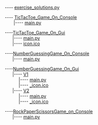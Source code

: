 ---- [exercise_solutions.py](https://github.com/R4mp4g3-0/simple_exercises/blob/main/Python/exercise_solutions.py)<br>

---- [TicTacToe_Game_On_Console](https://github.com/R4mp4g3-0/simple_exercises/tree/main/Python/TicTacToe_Game_On_Console)<br>
  &nbsp;&nbsp;&nbsp;&nbsp;&nbsp;&nbsp;
  |---- [main.py](https://github.com/R4mp4g3-0/simple_exercises/blob/main/Python/TicTacToe_Game_On_Console/main.py)<br>
  
----[TicTacToe_Game_On_Gui](https://github.com/R4mp4g3-0/simple_exercises/blob/main/Python/TicTacToe_Game_On_Gui)<br>
  &nbsp;&nbsp;&nbsp;&nbsp;&nbsp;
  |---- [main.py](https://github.com/R4mp4g3-0/simple_exercises/blob/main/Python/TicTacToe_Game_On_Gui/main.py)<br>
  &nbsp;&nbsp;&nbsp;&nbsp;&nbsp;
  |---- [icon.ico](https://github.com/R4mp4g3-0/simple_exercises/blob/main/Python/TicTacToe_Game_On_Gui/icon.ico)<br>

----[NumberGuessingGame_On_Console](https://github.com/R4mp4g3-0/simple_exercises/tree/main/Python/NumberGuessingGame_On_Console)<br>
  &nbsp;&nbsp;&nbsp;&nbsp;&nbsp;
  |---- [main.py](https://github.com/R4mp4g3-0/simple_exercises/blob/main/Python/NumberGuessingGame_On_Console/main.py)<br>


----[NumberGuessingGame_On_Gui](https://github.com/R4mp4g3-0/simple_exercises/tree/main/Python/NumberGuessingGame_On_Gui)<br>
  &nbsp;&nbsp;&nbsp;&nbsp;&nbsp;
  |---- [V1](https://github.com/R4mp4g3-0/simple_exercises/tree/main/Python/NumberGuessingGame_On_Gui/V1)<br>
  &nbsp;&nbsp;&nbsp;&nbsp;&nbsp;&nbsp;&nbsp;&nbsp;&nbsp;&nbsp;
  |---- [main.py](https://github.com/R4mp4g3-0/simple_exercises/blob/main/Python/NumberGuessingGame_On_Gui/V1/main.py)<br>
  &nbsp;&nbsp;&nbsp;&nbsp;&nbsp;&nbsp;&nbsp;&nbsp;&nbsp;&nbsp;
  |---- [_icon.ico](https://github.com/R4mp4g3-0/simple_exercises/blob/main/Python/NumberGuessingGame_On_Gui/V1/_icon.ico)<br>
   &nbsp;&nbsp;&nbsp;&nbsp;&nbsp;
  |---- [V2](https://github.com/R4mp4g3-0/simple_exercises/tree/main/Python/NumberGuessingGame_On_Gui/V2)<br>
  &nbsp;&nbsp;&nbsp;&nbsp;&nbsp;&nbsp;&nbsp;&nbsp;&nbsp;&nbsp;
  |---- [main.py](https://github.com/R4mp4g3-0/simple_exercises/blob/main/Python/NumberGuessingGame_On_Gui/V2/main.py)<br>
  &nbsp;&nbsp;&nbsp;&nbsp;&nbsp;&nbsp;&nbsp;&nbsp;&nbsp;&nbsp;
  |---- [_icon.ico](https://github.com/R4mp4g3-0/simple_exercises/blob/main/Python/NumberGuessingGame_On_Gui/V2/_icon.ico)<br>


----[RockPaperScissorsGame_on_Console](https://github.com/R4mp4g3-0/simple_exercises/tree/main/Python/RockPaperScissorsGame_on_Console)<br>
  &nbsp;&nbsp;&nbsp;&nbsp;&nbsp;
  |---- [main.py](https://github.com/R4mp4g3-0/simple_exercises/blob/main/Python/RockPaperScissorsGame_on_Console/main.py)<br>
